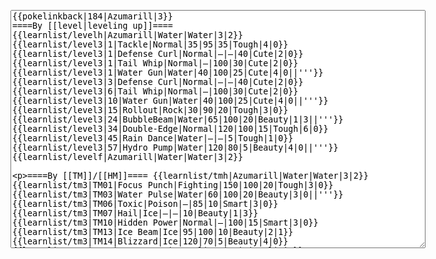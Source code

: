 </p><textarea readonly="" accesskey="," id="wpTextbox1" cols="80" rows="25" style="" class="mw-editfont-monospace" lang="en" dir="ltr" name="wpTextbox1">{{pokelinkback|184|Azumarill|3}}
====By [[level|leveling up]]====
{{learnlist/levelh|Azumarill|Water|Water|3|2}}
{{learnlist/level3|1|Tackle|Normal|35|95|35|Tough|4|0}}
{{learnlist/level3|1|Defense Curl|Normal|—|—|40|Cute|2|0}}
{{learnlist/level3|1|Tail Whip|Normal|—|100|30|Cute|2|0}}
{{learnlist/level3|1|Water Gun|Water|40|100|25|Cute|4|0||'''}}
{{learnlist/level3|3|Defense Curl|Normal|—|—|40|Cute|2|0}}
{{learnlist/level3|6|Tail Whip|Normal|—|100|30|Cute|2|0}}
{{learnlist/level3|10|Water Gun|Water|40|100|25|Cute|4|0||'''}}
{{learnlist/level3|15|Rollout|Rock|30|90|20|Tough|3|0}}
{{learnlist/level3|24|BubbleBeam|Water|65|100|20|Beauty|1|3||'''}}
{{learnlist/level3|34|Double-Edge|Normal|120|100|15|Tough|6|0}}
{{learnlist/level3|45|Rain Dance|Water|—|—|5|Tough|1|0}}
{{learnlist/level3|57|Hydro Pump|Water|120|80|5|Beauty|4|0||'''}}
{{learnlist/levelf|Azumarill|Water|Water|3|2}}

====By [[TM]]/[[HM]]====
{{learnlist/tmh|Azumarill|Water|Water|3|2}}
{{learnlist/tm3|TM01|Focus Punch|Fighting|150|100|20|Tough|3|0}}
{{learnlist/tm3|TM03|Water Pulse|Water|60|100|20|Beauty|3|0||'''}}
{{learnlist/tm3|TM06|Toxic|Poison|—|85|10|Smart|3|0}}
{{learnlist/tm3|TM07|Hail|Ice|—|—|10|Beauty|1|3}}
{{learnlist/tm3|TM10|Hidden Power|Normal|—|100|15|Smart|3|0}}
{{learnlist/tm3|TM13|Ice Beam|Ice|95|100|10|Beauty|2|1}}
{{learnlist/tm3|TM14|Blizzard|Ice|120|70|5|Beauty|4|0}}
{{learnlist/tm3|TM15|Hyper Beam|Normal|150|90|5|Cool|4|4}}
{{learnlist/tm3|TM17|Protect|Normal|—|—|10|Cute|1|0}}
{{learnlist/tm3|TM18|Rain Dance|Water|—|—|5|Tough|1|0}}
{{learnlist/tm3|TM21|Frustration|Normal|—|100|20|Cute|1|0}}
{{learnlist/tm3|TM23|Iron Tail|Steel|100|75|15|Cool|1|4}}
{{learnlist/tm3|TM27|Return|Normal|—|100|20|Cute|1|0}}
{{learnlist/tm3|TM28|Dig|Ground|60|100|10|Smart|1|0}}
{{learnlist/tm3|TM31|Brick Break|Fighting|75|100|15|Cool|1|4}}
{{learnlist/tm3|TM32|Double Team|Normal|—|—|15|Cool|2|0}}
{{learnlist/tm3|TM42|Facade|Normal|70|100|20|Cute|2|0}}
{{learnlist/tm3|TM43|Secret Power|Normal|70|100|20|Smart|1|0}}
{{learnlist/tm3|TM44|Rest|Psychic|—|—|10|Cute|2|0}}
{{learnlist/tm3|TM45|Attract|Normal|—|100|15|Cute|2|0}}
{{learnlist/tm3|HM03|Surf|Water|95|100|15|Beauty|3|0||'''}}
{{learnlist/tm3|HM04|Strength|Normal|80|100|15|Tough|2|1}}
{{learnlist/tm3|HM06|Rock Smash|Fighting|20|100|15|Tough|1|0}}
{{learnlist/tm3|HM07|Waterfall|Water|80|100|15|Tough|2|0||'''}}
{{learnlist/tm3|HM08|Dive|Water|60|100|10|Beauty|2|0||'''}}
{{learnlist/tmf|Azumarill|Water|Water|3|2}}

====By {{pkmn|breeding}}====
{{learnlist/breedh|Azumarill|Water|Water|3|2}}
{{learnlist/breed3|{{MSP/3|079|Slowpoke}}{{MSP/3|080|Slowbro}}{{MSP/3|194|Wooper}}{{MSP/3|195|Quagsire}}|Amnesia|Psychic|—|—|20|Cute|1|0}}
{{learnlist/breed3|{{MSP/3|060|Poliwag}}{{MSP/3|061|Poliwhirl}}|Belly Drum|Normal|—|—|10|Cute|1|0}}
{{learnlist/breed3|{{MSP/3|035|Clefairy}}{{MSP/3|176|Togetic}}{{MSP/3|311|Plusle}}{{MSP/3|312|Minun}}{{MSP/3|363|Spheal}}{{MSP/3|364|Sealeo}}&lt;br>{{MSP/3|365|Walrein}}|Encore|Normal|—|100|5|Cute|2|0|†}}
{{learnlist/breed3|{{MSP/3|054|Psyduck}}{{MSP/3|079|Slowpoke}}{{MSP/3|225|Delibird}}{{MSP/3|351|Castform}}|Future Sight|Psychic|80|90|15|Smart|3|0|*}}
{{learnlist/breed3|{{MSP/3|025|Pikachu}}{{MSP/3|035|Clefairy}}|Light Screen|Psychic|—|—|30|Beauty|1|0}}
{{learnlist/breed3|{{MSP/3|131|Lapras}}{{MSP/3|186|Politoed}}|Perish Song|Normal|—|—|5|Beauty|2|1}}
{{learnlist/breed3|{{MSP/3|225|Delibird}}|Present|Normal|—|90|15|Cute|3|0}}
{{learnlist/breed3|{{MSP/3|222|Corsola}}{{MSP/3|350|Milotic}}|Refresh|Normal|—|—|20|Cute|1|0|†}}
{{learnlist/breed3|{{MSP/3|035|Clefairy}}{{MSP/3|036|Clefable}}{{MSP/3|039|Jigglypuff}}{{MSP/3|040|Wigglytuff}}{{MSP/3|300|Skitty}}{{MSP/3|301|Delcatty}}&lt;br>{{MSP/3|131|Lapras}}|Sing|Normal|—|55|15|Cute|2|0|†}}
{{learnlist/breed3|{{MSP/3|025|Pikachu}}{{MSP/3|147|Dratini}}{{MSP/3|148|Dragonair}}{{MSP/3|149|Dragonite}}{{MSP/3|183|Marill}}{{MSP/3|194|Wooper}}&lt;br>{{MSP/3|195|Quagsire}}|Slam|Normal|80|75|20|Tough|2|1|†}}
{{learnlist/breed3|{{MSP/3|300|Skitty}}|Substitute|Normal|—|—|10|Smart|2|0|*}}
{{learnlist/breed3|{{MSP/3|226|Mantine}}{{MSP/3|278|Wingull}}{{MSP/3|279|Pelipper}}|Supersonic|Normal|—|55|20|Smart|3|0}}
{{learnlist/breed3|{{MSP/3|138|Omanyte}}{{MSP/3|139|Omastar}}|Tickle|Normal|—|100|20|Cute|3|0|†}}
{{learnlist/breedf/3|Azumarill|Water|Water|3|2}}

====By [[Move Tutor|tutoring]]====
{{learnlist/tutorh|Azumarill|Water|Water|3|2}}
{{learnlist/tutor3|Body Slam|Normal|85|100|15|Tough|1|4|||yes|yes|yes}}
{{learnlist/tutor3|Defense Curl|Normal|—|—|40|Cute|2|0|||no|yes|no}}
{{learnlist/tutor3|Double-Edge|Normal|120|100|15|Tough|6|0|||yes|yes|yes}}
{{learnlist/tutor3|DynamicPunch|Fighting|100|50|5|Cool|2|1|||no|yes|no}}
{{learnlist/tutor3|Endure|Normal|—|—|10|Tough|2|0|||no|yes|no}}
{{learnlist/tutor3|Ice Punch|Ice|75|100|15|Beauty|4|0|||no|yes|no}}
{{learnlist/tutor3|Icy Wind|Ice|55|95|15|Beauty|1|3|||no|yes|yes}}
{{learnlist/tutor3|Mega Kick|Normal|120|75|5|Cool|4|0|||yes|yes|no}}
{{learnlist/tutor3|Mega Punch|Normal|80|85|20|Tough|4|0|||yes|yes|no}}
{{learnlist/tutor3|Mimic|Normal|—|—|10|Cute|1|0|||yes|yes|yes}}
{{learnlist/tutor3|Mud-Slap|Ground|20|100|10|Cute|2|1|||no|yes|no}}
{{learnlist/tutor3|Rollout|Rock|30|90|20|Tough|3|0|||no|yes|no}}
{{learnlist/tutor3|Seismic Toss|Fighting|—|100|20|Tough|2|1|||yes|yes|no}}
{{learnlist/tutor3|Sleep Talk|Normal|—|—|10|Cute|3|0|||no|yes|no}}
{{learnlist/tutor3|Snore|Normal|40|100|15|Cute|4|0|||no|yes|no}}
{{learnlist/tutor3|Substitute|Normal|—|—|10|Smart|2|0|||yes|yes|yes}}
{{learnlist/tutor3|Swagger|Normal|—|90|15|Cute|2|0|||no|yes|yes}}
{{learnlist/tutor3|Swift|Normal|60|—|20|Cool|2|0|||no|yes|no}}
{{learnlist/tutorf|Azumarill|Water|Water|3|2}}

====By a prior [[evolution]]====
{{Learnlist/prevoh|Azumarill|Water|Water|3|2}}
{{Learnlist/prevo3|298|Azurill|||||Splash|Normal|—|—|40|Cute|2|0}}
{{Learnlist/prevo3|298|Azurill|||||Charm|Normal|—|100|20|Cute|2|1}}
{{Learnlist/prevo3|298|Azurill|||||Bubble|Water|20|100|30|Cute|2|2|'''}}
{{Learnlist/prevo3|298|Azurill|||||Slam|Normal|80|75|20|Tough|2|1}}
{{Learnlist/prevof|Azumarill|Water|Water|3|2}}

[[it:Azumarill/Mosse apprese in terza generazione]]
[[zh:玛力露丽/第三世代招式表]]
